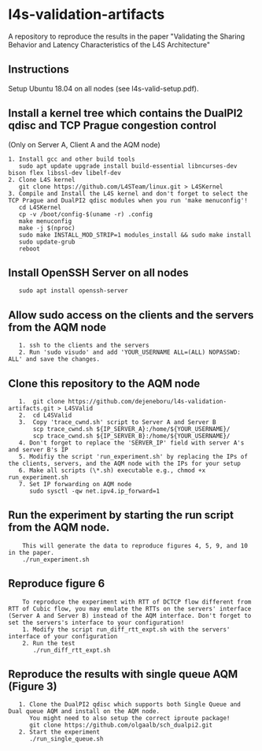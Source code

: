 # l4s-validation-artifacts
A repository to reproduce the results in the paper "Validating the Sharing Behavior and Latency Characteristics of the L4S Architecture"

## Instructions ##

  Setup Ubuntu 18.04 on all nodes (see l4s-valid-setup.pdf).

## Install a kernel tree which contains the DualPI2 qdisc and TCP Prague congestion control
   (Only on Server A, Client A and the AQM node)

	1. Install gcc and other build tools 
	   sudo apt update upgrade install build-essential libncurses-dev bison flex libssl-dev libelf-dev
	2. Clone L4S kernel 
	   git clone https://github.com/L4STeam/linux.git > L4SKernel
	3. Compile and Install the L4S kernel and don't forget to select the TCP Prague and DualPI2 qdisc modules when you run 'make menuconfig'!
	   cd L4SKernel 
	   cp -v /boot/config-$(uname -r) .config
	   make menuconfig
	   make -j $(nproc)
	   sudo make INSTALL_MOD_STRIP=1 modules_install && sudo make install
	   sudo update-grub
	   reboot
## Install OpenSSH Server on all nodes
	   sudo apt install openssh-server
## Allow sudo access on the clients and the servers from the AQM node
	   1. ssh to the clients and the servers
	   2. Run 'sudo visudo' and add 'YOUR_USERNAME ALL=(ALL) NOPASSWD: ALL' and save the changes.
## Clone this repository to the AQM node
	   1.  git clone https://github.com/dejeneboru/l4s-validation-artifacts.git > L4SValid
	   2.  cd L4SValid
	   3.  Copy 'trace_cwnd.sh' script to Server A and Server B
	       scp trace_cwnd.sh ${IP_SERVER_A}:/home/${YOUR_USERNAME}/
	       scp trace_cwnd.sh ${IP_SERVER_B}:/home/${YOUR_USERNAME}/
	   4. Don't forget to replace the 'SERVER_IP' field with server A's and server B's IP
	   5. Modifiy the script 'run_experiment.sh' by replacing the IPs of the clients, servers, and the AQM node with the IPs for your setup
	   6. Make all scripts (\*.sh) executable e.g., chmod +x run_experiment.sh
	   7. Set IP forwarding on AQM node
	      sudo sysctl -qw net.ipv4.ip_forward=1 
## Run the experiment by starting the run script from the AQM node. 
		This will generate the data to reproduce figures 4, 5, 9, and 10 in the paper.
		./run_experiment.sh
##  Reproduce figure 6
	    To reproduce the experiment with RTT of DCTCP flow different from RTT of Cubic flow, you may emulate the RTTs on the servers' interface (Server A and Server B) instead of the AQM interface. Don't forget to set the servers's interface to your configuration!
	    1. Modify the script run_diff_rtt_expt.sh with the servers' interface of your configuration
	    2. Run the test  
	       ./run_diff_rtt_expt.sh
## Reproduce the results with single queue AQM (Figure 3)
	   1. Clone the DualPI2 qdisc which supports both Single Queue and Dual queue AQM and install on the AQM node. 
	      You might need to also setup the correct iproute package!
	      git clone https://github.com/olgaalb/sch_dualpi2.git 
	   2. Start the experiment 
	      ./run_single_queue.sh 
	 

